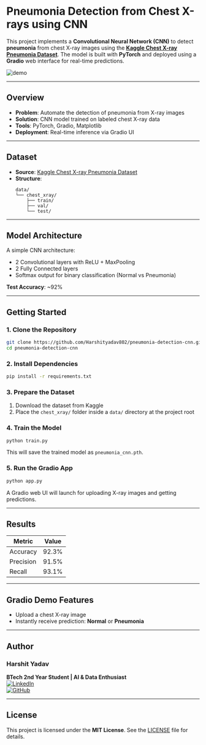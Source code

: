 #  Pneumonia Detection from Chest X-rays using CNN

This project implements a **Convolutional Neural Network (CNN)** to detect **pneumonia** from chest X-ray images using the [**Kaggle Chest X-ray Pneumonia Dataset**](https://www.kaggle.com/datasets/paultimothymooney/chest-xray-pneumonia). The model is built with **PyTorch** and deployed using a **Gradio** web interface for real-time predictions.

![demo](assets/demo.gif) <!-- Optional: Add a demo image or remove this line -->

---

##  Overview

- **Problem**: Automate the detection of pneumonia from X-ray images
- **Solution**: CNN model trained on labeled chest X-ray data
- **Tools**: PyTorch, Gradio, Matplotlib
- **Deployment**: Real-time inference via Gradio UI

---

##  Dataset

- **Source**: [Kaggle Chest X-ray Pneumonia Dataset](https://www.kaggle.com/datasets/paultimothymooney/chest-xray-pneumonia)
- **Structure**:
  ```
  data/
  └── chest_xray/
      ├── train/
      ├── val/
      └── test/
  ```

---

##  Model Architecture

A simple CNN architecture:
- 2 Convolutional layers with ReLU + MaxPooling
- 2 Fully Connected layers
- Softmax output for binary classification (Normal vs Pneumonia)

**Test Accuracy**: ~92%

---

##  Getting Started

### 1. Clone the Repository

```bash
git clone https://github.com/Harshityadav802/pneumonia-detection-cnn.git
cd pneumonia-detection-cnn
```

### 2. Install Dependencies

```bash
pip install -r requirements.txt
```

### 3. Prepare the Dataset

1. Download the dataset from Kaggle  
2. Place the `chest_xray/` folder inside a `data/` directory at the project root

### 4. Train the Model

```bash
python train.py
```

This will save the trained model as `pneumonia_cnn.pth`.

### 5. Run the Gradio App

```bash
python app.py
```

A Gradio web UI will launch for uploading X-ray images and getting predictions.

---

##  Results

| Metric     | Value  |
|------------|--------|
| Accuracy   | 92.3%  |
| Precision  | 91.5%  |
| Recall     | 93.1%  |

---

##  Gradio Demo Features

- Upload a chest X-ray image
- Instantly receive prediction: **Normal** or **Pneumonia**

---

##  Author

### Harshit Yadav  
**BTech 2nd Year Student | AI & Data Enthusiast**  
[![LinkedIn](https://img.shields.io/badge/-LinkedIn-0077B5?style=flat&logo=linkedin)](https://www.linkedin.com/in/harshityadav802/)  
[![GitHub](https://img.shields.io/badge/-GitHub-181717?style=flat&logo=github)](https://github.com/Harshityadav802/)

---

##  License

This project is licensed under the **MIT License**. See the [LICENSE](LICENSE) file for details.








